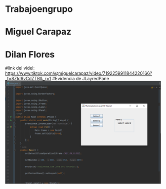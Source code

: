 # Trabajoengrupo
# Miguel Carapaz 
# Dilan Flores
#link del videl: https://www.tiktok.com/@miguelcarapaz/video/7192259911844220166?_t=8ZId6vCdZTB&_r=1
#Evidencia de JLayredPane
![Ingreso de datos](Captura.PNG)
